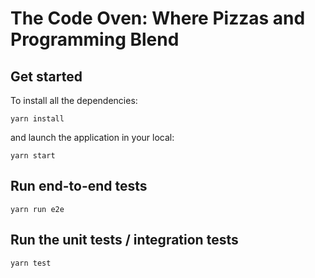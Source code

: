 # The Code Oven: Where Pizzas and Programming Blend

## Get started

To install all the dependencies:

```shell
yarn install
```

and launch the application in your local:

```shell
yarn start
```

## Run end-to-end tests

```shell
yarn run e2e
```

## Run the unit tests / integration tests

```shell
yarn test
```